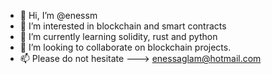 - 👋 Hi, I’m @enessm
- 👀 I’m interested in blockchain and smart contracts
- 🌱 I’m currently learning solidity, rust and python
- 💞️ I’m looking to collaborate on blockchain projects.
- 📫 Please do not hesitate ---> enessaglam@hotmail.com

<!---
enessm/enessm is a ✨ special ✨ repository because its `README.md` (this file) appears on your GitHub profile.
You can click the Preview link to take a look at your changes.
--->
